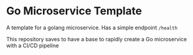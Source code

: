# Go Microservice Template
A template for a golang microservice. Has a simple endpoint `/health`

This repository saves to have a base to rapidly create a Go microservice with a CI/CD pipeline
